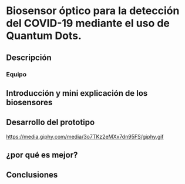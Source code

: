 # Biosensor óptico para la detección del COVID-19 mediante el uso de Quantum Dots.

## Descripción
### Equipo

## Introducción y mini explicación de los biosensores

## Desarrollo del prototipo
https://media.giphy.com/media/3o7TKz2eMXx7dn95FS/giphy.gif

## ¿por qué es mejor?

## Conclusiones
